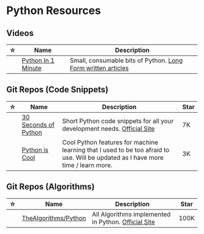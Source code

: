 # Python Resources

## Videos

| ☆   | Name                                                                   | Description                                                                                              |
| --- | ---------------------------------------------------------------------- | -------------------------------------------------------------------------------------------------------- |
|     | [Python In 1 Minute](https://www.youtube.com/c/PythonIn1Minute/videos) | Small, consumable bits of Python. [Long Form written articles](https://pythonin1minute.com/tags/python/) |

## Git Repos (Code Snippets)

| ☆   | Name                                                                       | Description                                                                                                                      | Star |
| --- | -------------------------------------------------------------------------- | -------------------------------------------------------------------------------------------------------------------------------- | ---- |
|     | [30 Seconds of Python](https://github.com/30-seconds/30-seconds-of-python) | Short Python code snippets for all your development needs. [Official Site](https://www.30secondsofcode.org/python/p/1)           | 7K   |
|     | [Python is Cool](https://github.com/chiphuyen/python-is-cool)              | Cool Python features for machine learning that I used to be too afraid to use. Will be updated as I have more time / learn more. | 3K   |

## Git Repos (Algorithms)

| ☆   | Name                                                            | Description                                                                             | Star |
| --- | --------------------------------------------------------------- | --------------------------------------------------------------------------------------- | ---- |
|     | [TheAlgorithms/Python](https://github.com/TheAlgorithms/Python) | All Algorithms implemented in Python. [Official Site](https://thealgorithms.github.io/) | 100K |
